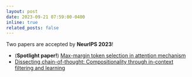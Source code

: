 ```yaml
---
layout: post
date: 2023-09-21 07:59:00-0400
inline: true
related_posts: false
---
```


Two papers are accepted by <b>NeurIPS 2023</b>!
<ul>
    <li>(<b>Spotlight paper!</b>) <a href="https://proceedings.neurips.cc/paper_files/paper/2023/file/970f59b22f4c72aec75174aae63c7459-Paper-Conference.pdf">Max-margin token selection in attention mechanism</a></li>
    <li><a href="https://proceedings.neurips.cc/paper_files/paper/2023/file/45e15bae91a6f213d45e203b8a29be48-Paper-Conference.pdf">Dissecting chain-of-thought: Compositionality through in-context filtering and learning</a></li>
</ul>
